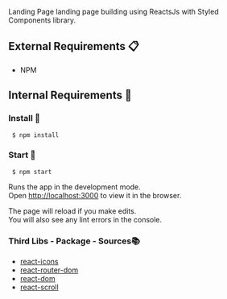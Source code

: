  Landing Page
landing page building using ReactsJs with Styled Components library.
## External Requirements 📋
 * NPM
## Internal Requirements 👾
### Install 🔧
     $ npm install 
### Start 🚀
     $ npm start 
Runs the app in the development mode.\
Open [http://localhost:3000](http://localhost:3000) to view it in the browser.

The page will reload if you make edits.\
You will also see any lint errors in the console.
### Third Libs - Package - Sources📚
* [react-icons](https://react-icons.github.io/react-icons/)
* [react-router-dom](https://reactrouter.com/web/guides/quick-start) 
* [react-dom](https://reactrouter.com/)
* [react-scroll](https://www.npmjs.com/package/react-scroll)
